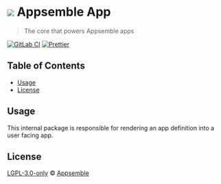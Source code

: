 # ![](https://gitlab.com/appsemble/appsemble/-/raw/0.27.9/config/assets/logo.svg) Appsemble App

> The core that powers Appsemble apps

[![GitLab CI](https://gitlab.com/appsemble/appsemble/badges/0.27.9/pipeline.svg)](https://gitlab.com/appsemble/appsemble/-/releases/0.27.9)
[![Prettier](https://img.shields.io/badge/code_style-prettier-ff69b4.svg)](https://prettier.io)

## Table of Contents

- [Usage](#usage)
- [License](#license)

## Usage

This internal package is responsible for rendering an app definition into a user facing app.

## License

[LGPL-3.0-only](https://gitlab.com/appsemble/appsemble/-/blob/0.27.9/LICENSE.md) ©
[Appsemble](https://appsemble.com)

